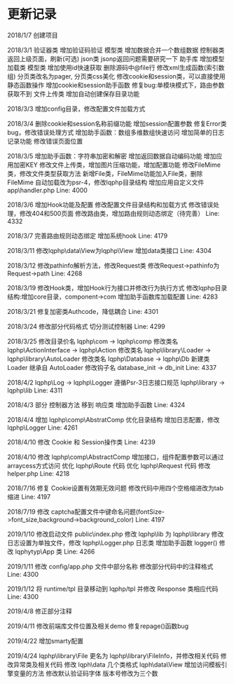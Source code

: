 
# 更新记录
2018/1/7
创建项目

2018/3/1
验证器类 增加验证码验证
模型类   增加数据合并一个数组数据
控制器类 返回上级页面，刷新(可选)
json类   jsonp返回问题需要研究一下
助手库   增加模型加载类
模型类   增加使用id快速获取
删除源码中@file行
修改xml生成函数(索引数组)
分页类改名为pager, 分页类css美化
修改cookie和session类，可以直接使用静态函数操作
增加cookie和session助手函数
修复bug:单模块模式下，路由参数获取不到
文件上传类 增加自动创建保存目录功能

2018/3/3
增加config目录，修改配置文件加载方式

2018/3/4
删除cookie和session名称前缀功能
增加session配置参数
修复Error类bug，修改错误处理方式
增加助手函数：数组多维数组快速访问
增加简单的日志记录功能
修改错误页面位置

2018/3/5
增加助手函数：字符串加密和解密
增加返回数据自动编码功能
增加应用加密KEY
修改文件上传类，增加图片压缩功能，增加配置功能
修改FileMime类，修改文件类型获取方法
新增File类，FileMime功能加入File类，删除FileMime
自动加载改为psr-4，修改lqphp目录结构
增加应用自定义文件app\handler.php
Line: 4000

2018/3/6
增加Hook功能及配置
修改配置文件目录结构和加载方式
修改错误处理，修改404和500页面
修改路由类，增加路由规则动态绑定（待完善）
Line: 4332

2018/3/7
完善路由规则动态绑定
增加系统hook
Line: 4179

2018/3/11
修改lqphp\data\View为lqphp\View
增加data类接口
Line: 4304

2018/3/12
修改pathinfo解析方法，修改Request类
修改Request->pathinfo为Request->path
Line: 4268

2018/3/19
修改Hook类，增加Hook行为接口并修改行为执行方式
修改lqphp目录结构:增加core目录，component->com
增加助手函数库加载配置
Line: 4283

2018/3/21
修复加密类Authcode，降低耦合
Line: 4301

2018/3/24
修改部分代码格式
切分测试控制器
Line: 4299

2018/3/25
修改目录价名 lqphp\com -> lqphp\comp
修改类名 lqphp\ActionInterface -> lqphp\Action
修改类名 lqphp\library\Loader -> lqphp\library\AutoLoader
修改类名 lqphp\Database -> lqphp\Db
新建类   Loader 继承自 AutoLoader
修改钩子名 database_init -> db_init
Line: 4337

2018/4/2
lqphp\Log -> lqphp\Logger 遵循Psr-3日志接口规范
lqphp\library -> lqphp\lib
Line: 4311

2018/4/3
部分 控制器方法 移到 响应类
增加助手函数
Line: 4324

2018/4/4
增加 lqphp\comp\AbstratComp
优化目录结构
增加日志配置，修改 lqphp\Logger
Line: 4261

2018/4/10
修改 Cookie 和 Session操作类
Line: 4239

2018/4/10
修改 lqphp\comp\AbstractComp
增加接口，组件配置参数可以通过arraycess方式访问
优化 lqphp\Route 代码
优化 lqphp\Request 代码
修改 helper.php
Line: 4218

2018/7/16
修复 Cookie设置有效期无效问题
修改代码中用四个空格缩进改为tab缩进
Line: 4197

2018/7/19
修改 captcha配置文件中键命名问题(fontSize->font_size,background->background_color)
Line: 4197

2019/1/10
修改启动文件 public\index.php
修改 lqphp\lib 为 lqphp\library
修改日志设置为单独文件，修改 lqphp\Logger.php 日志类
增加助手函数 logger()
修改 lqphytyp\App 类
Line: 4266

2019/1/11
修改 config/app.php 文件中部分名称
修改部分代码中的注释格式
Line: 4300

2019/1/12
将 runtime/tpl 目录移动到 lqphp/tpl 并修改 Response 类相应代码
Line: 4300

2019/4/8
修正部分注释

2019/4/11
修改前端库文件位置及相关demo
修复repage()函数bug

2019/4/22
增加smarty配置

2019/4/24
lqphp\library\File 更名为 lqphp\library\FileInfo，并修改相关代码
修改异常类及相关代码
修改 lqph\data 几个类格式
lqph\data\View 增加访问模板引擎变量的方法
修改默认验证码字体
版本号修改为三个数

